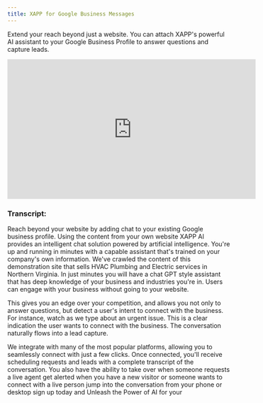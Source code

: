 ```yaml
---
title: XAPP for Google Business Messages
---
```


Extend your reach beyond just a website.  You can attach XAPP's powerful AI assistant to your Google Business Profile to answer questions and capture leads.

<div style={{width: '90%'}}>

<iframe width="560" height="315" src="https://www.youtube.com/embed/qLeqjAIFoNM?si=6yVvxm7etJVXe_Hc" title="YouTube video player" frameborder="0" allow="accelerometer; autoplay; clipboard-write; encrypted-media; gyroscope; picture-in-picture; web-share" allowfullscreen></iframe>

<h3>Transcript: </h3>
<p>
Reach beyond your website by adding chat
to your existing Google business profile.
Using the content from your own website
XAPP AI provides an intelligent chat
solution powered by artificial
intelligence.  You're up and running in
minutes with a capable assistant that's
trained on your company's own
information.  We've crawled the content of
this demonstration site that sells HVAC
Plumbing and Electric services in
Northern Virginia. In just minutes you
will have a chat GPT style assistant
that has deep knowledge of your business
and industries you're in.  Users can
engage with your business without going
to your website. 
</p>
<p>
This gives you an edge over your
competition, and allows you not only to
answer questions, but detect a user's
intent to connect with the
business.  For instance, watch as we type
about an urgent issue. This is a clear
indication the user wants to connect
with the business.  The conversation
naturally flows into a lead
capture.
</p>
<p>
We integrate with many of the
most popular platforms, allowing you to
seamlessly connect with just a few
clicks.  Once connected, you'll receive
scheduling requests and leads with a
complete transcript of the
conversation.  You also have the ability
to take over when someone requests a
live agent get alerted when you have a new
visitor or someone wants to connect with
a live person jump into the conversation from your
phone or desktop sign up today and
Unleash the Power of AI for your
</p>

</div>